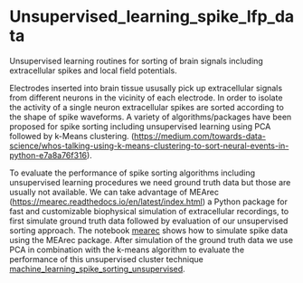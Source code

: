 # Unsupervised_learning_spike_lfp_data
Unsupervised learning routines for sorting of brain signals including extracellular spikes and local field potentials.

Electrodes inserted into brain tissue ususally pick up extracellular signals from different neurons in the vicinity of each electrode. In order to isolate the activity of a single neuron extracellular spikes are sorted according to the shape of spike waveforms. A variety of algorithms/packages have been proposed for spike sorting including unsupervised learning using PCA followed by k-Means clustering. (https://medium.com/towards-data-science/whos-talking-using-k-means-clustering-to-sort-neural-events-in-python-e7a8a76f316).

To evaluate the performance of spike sorting algorithms including unsupervised learning procedures we need ground truth data but those are usually not available. We can take advantage of MEArec (https://mearec.readthedocs.io/en/latest/index.html) a Python package for fast and customizable biophysical simulation of extracellular recordings, to first simulate ground truth data followed by evaluation of our unsupervised sorting approach. The notebook [mearec](https://github.com/chrihoni/Unsupervised_learning_spike_lfp-data/blob/main/mearec.ipynb) shows how to simulate spike data using the MEArec package. After simulation of the ground truth data we use PCA in combination with the k-means algorithm to evaluate the performance of this unsupervised cluster technique [machine_learning_spike_sorting_unsupervised](https://github.com/chrihoni/Unsupervised_learning_spike_lfp-data/blob/main/machine_learning_spike_sorting_unsupervised.ipynb). 


